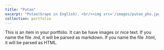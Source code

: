 ```yaml
---
title: "Putao"
excerpt: "Putao(Grape in English). <br/><img src='/images/putao_pho.jpg'>"
collection: portfolio
---
```


This is an item in your portfolio. It can be have images or nice text. If you name the file .md, it will be parsed as markdown. If you name the file .html, it will be parsed as HTML. 

